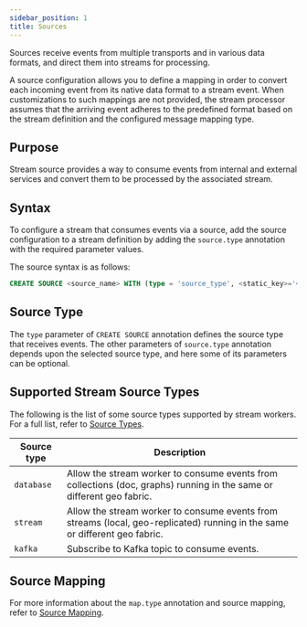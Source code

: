 ```yaml
---
sidebar_position: 1
title: Sources
---
```


Sources receive events from multiple transports and in various data formats, and direct them into streams for processing.

A source configuration allows you to define a mapping in order to convert each incoming event from its native data format to a stream event. When customizations to such mappings are not provided, the stream processor assumes that the arriving event adheres to the predefined format based on the stream definition and the configured message mapping type.

## Purpose

Stream source provides a way to consume events from internal and external services and convert them to be processed by the associated stream.

## Syntax

To configure a stream that consumes events via a source, add the source configuration to a stream definition by adding the `source.type` annotation with the required parameter values.

The source syntax is as follows:

```sql
CREATE SOURCE <source_name> WITH (type = 'source_type', <static_key>='<value>', map.type='json') (<attribute1>='<attribute mapping>', <attribute2>='<attribute mapping>')
```

## Source Type

The `type` parameter of `CREATE SOURCE` annotation defines the source type that receives events. The other parameters of `source.type` annotation depends upon the selected source type, and here some of its parameters can be optional.

## Supported Stream Source Types

The following is the list of some source types supported by stream workers. For a full list, refer to [Source Types](source-types/index.md).

|Source type | Description|
| ------------- |-------------|
| `database` | Allow the stream worker to consume events from collections (doc, graphs) running in the same or different geo fabric. |
| `stream` | Allow the stream worker to consume events from streams (local, geo-replicated) running in the same or different geo fabric. |
| `kafka` | Subscribe to Kafka topic to consume events.|

## Source Mapping

For more information about the `map.type` annotation and source mapping, refer to [Source Mapping](source-mapping/index.md).
